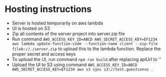 # Hosting instructions
- Server is hosted temporarily on aws lambda
- UI is hosted on S3
- Zip all contents of the server project into server.zip file
- Run command ```AWS_ACCESS_KEY_ID=ABCD AWS_SECRET_ACCESS_KEY=EF1234 aws lambda update-function-code --function-name client --zip-file fileb://./server.zip``` to upload this to the lambda function. Replace the proper secret and access keys
- To upload the UI, run command ```npm run build``` after replacing apiUrl to ''
- Upload the UI to S3 using command ```AWS_ACCESS_KEY_ID=ABCD AWS_SECRET_ACCESS_KEY=EF1234 aws s3 sync s3://test.guestconvo .```